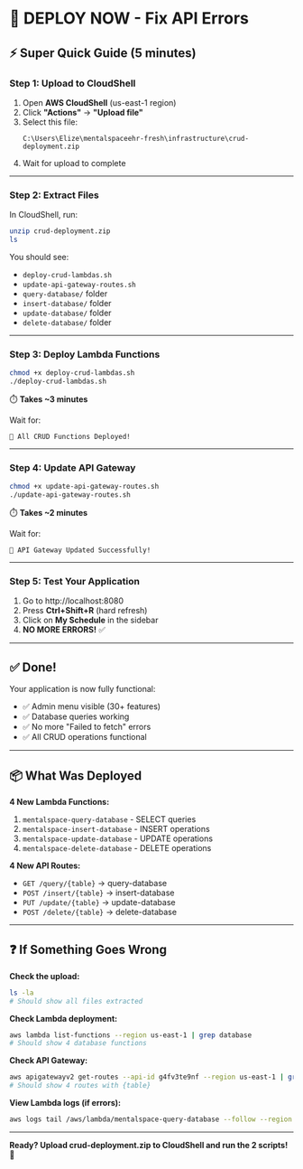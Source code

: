 # 🚀 DEPLOY NOW - Fix API Errors

## ⚡ Super Quick Guide (5 minutes)

### Step 1: Upload to CloudShell

1. Open **AWS CloudShell** (us-east-1 region)
2. Click **"Actions"** → **"Upload file"**
3. Select this file:
   ```
   C:\Users\Elize\mentalspaceehr-fresh\infrastructure\crud-deployment.zip
   ```
4. Wait for upload to complete

---

### Step 2: Extract Files

In CloudShell, run:

```bash
unzip crud-deployment.zip
ls
```

You should see:
- `deploy-crud-lambdas.sh`
- `update-api-gateway-routes.sh`
- `query-database/` folder
- `insert-database/` folder
- `update-database/` folder
- `delete-database/` folder

---

### Step 3: Deploy Lambda Functions

```bash
chmod +x deploy-crud-lambdas.sh
./deploy-crud-lambdas.sh
```

⏱️ **Takes ~3 minutes**

Wait for:
```
🎉 All CRUD Functions Deployed!
```

---

### Step 4: Update API Gateway

```bash
chmod +x update-api-gateway-routes.sh
./update-api-gateway-routes.sh
```

⏱️ **Takes ~2 minutes**

Wait for:
```
🎉 API Gateway Updated Successfully!
```

---

### Step 5: Test Your Application

1. Go to http://localhost:8080
2. Press **Ctrl+Shift+R** (hard refresh)
3. Click on **My Schedule** in the sidebar
4. **NO MORE ERRORS!** ✅

---

## ✅ Done!

Your application is now fully functional:
- ✅ Admin menu visible (30+ features)
- ✅ Database queries working
- ✅ No more "Failed to fetch" errors
- ✅ All CRUD operations functional

---

## 📦 What Was Deployed

**4 New Lambda Functions:**
1. `mentalspace-query-database` - SELECT queries
2. `mentalspace-insert-database` - INSERT operations
3. `mentalspace-update-database` - UPDATE operations
4. `mentalspace-delete-database` - DELETE operations

**4 New API Routes:**
- `GET /query/{table}` → query-database
- `POST /insert/{table}` → insert-database
- `PUT /update/{table}` → update-database
- `POST /delete/{table}` → delete-database

---

## ❓ If Something Goes Wrong

**Check the upload:**
```bash
ls -la
# Should show all files extracted
```

**Check Lambda deployment:**
```bash
aws lambda list-functions --region us-east-1 | grep database
# Should show 4 database functions
```

**Check API Gateway:**
```bash
aws apigatewayv2 get-routes --api-id g4fv3te9nf --region us-east-1 | grep table
# Should show 4 routes with {table}
```

**View Lambda logs (if errors):**
```bash
aws logs tail /aws/lambda/mentalspace-query-database --follow --region us-east-1
```

---

**Ready? Upload crud-deployment.zip to CloudShell and run the 2 scripts!** 🎉
